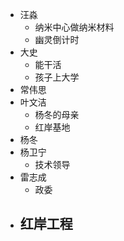 - 汪淼
	- 纳米中心做纳米材料
	- 幽灵倒计时
- 大史
	- 能干活
	- 孩子上大学
- 常伟思
- 叶文洁
	- 杨冬的母亲
	- 红岸基地
- 杨冬
- 杨卫宁
	- 技术领导
- 雷志成
	- 政委
- 红岸工程
	- 